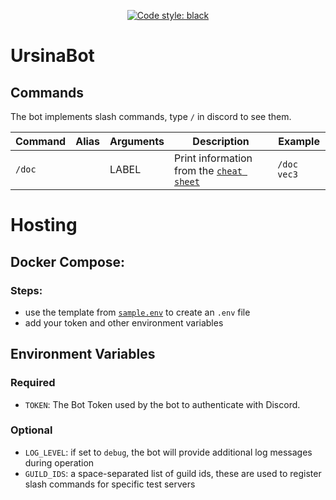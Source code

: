<p align="center">
<a href="https://github.com/psf/black" rel="nofollow"><img alt="Code style: black" src="https://warehouse-camo.ingress.cmh1.psfhosted.org/fbfdc7754183ecf079bc71ddeabaf88f6cbc5c00/68747470733a2f2f696d672e736869656c64732e696f2f62616467652f636f64652532307374796c652d626c61636b2d3030303030302e737667"></a>
</p>

# UrsinaBot

## Commands

The bot implements slash commands, type `/` in discord to see them.

| Command | Alias | Arguments | Description                                                                                    | Example     |
| ------- | ----- | --------- | ---------------------------------------------------------------------------------------------- | ----------- |
| `/doc`  |       | LABEL     | Print information from the [`cheat sheet`](https://www.ursinaengine.org/cheat_sheet_dark.html) | `/doc vec3` |


# Hosting

## Docker Compose:

### Steps:

- use the template from [`sample.env`](sample.env) to create an `.env` file
- add your token and other environment variables

## Environment Variables

### Required

- `TOKEN`: The Bot Token used by the bot to authenticate with Discord.

### Optional

- `LOG_LEVEL`: if set to `debug`, the bot will provide additional log messages during operation
- `GUILD_IDS`: a space-separated list of guild ids, these are used to register slash commands for specific test servers
